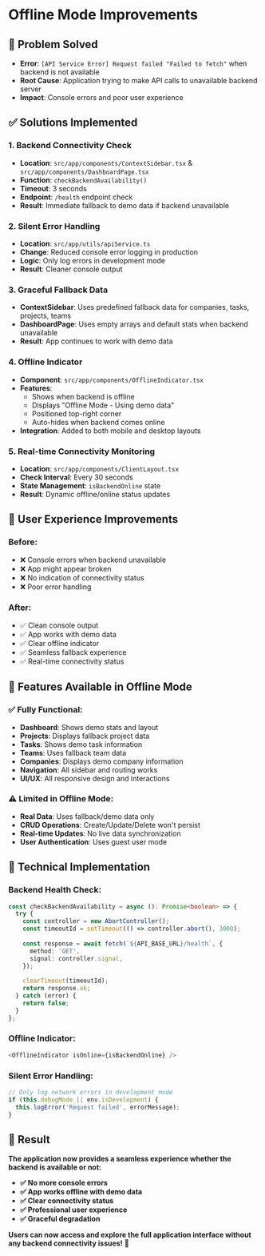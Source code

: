 # Offline Mode Improvements

## 🎯 **Problem Solved**
- **Error**: `[API Service Error] Request failed "Failed to fetch"` when backend is not available
- **Root Cause**: Application trying to make API calls to unavailable backend server
- **Impact**: Console errors and poor user experience

## ✅ **Solutions Implemented**

### **1. Backend Connectivity Check**
- **Location**: `src/app/components/ContextSidebar.tsx` & `src/app/components/DashboardPage.tsx`
- **Function**: `checkBackendAvailability()`
- **Timeout**: 3 seconds
- **Endpoint**: `/health` endpoint check
- **Result**: Immediate fallback to demo data if backend unavailable

### **2. Silent Error Handling**
- **Location**: `src/app/utils/apiService.ts`
- **Change**: Reduced console error logging in production
- **Logic**: Only log errors in development mode
- **Result**: Cleaner console output

### **3. Graceful Fallback Data**
- **ContextSidebar**: Uses predefined fallback data for companies, tasks, projects, teams
- **DashboardPage**: Uses empty arrays and default stats when backend unavailable
- **Result**: App continues to work with demo data

### **4. Offline Indicator**
- **Component**: `src/app/components/OfflineIndicator.tsx`
- **Features**: 
  - Shows when backend is offline
  - Displays "Offline Mode - Using demo data"
  - Positioned top-right corner
  - Auto-hides when backend comes online
- **Integration**: Added to both mobile and desktop layouts

### **5. Real-time Connectivity Monitoring**
- **Location**: `src/app/components/ClientLayout.tsx`
- **Check Interval**: Every 30 seconds
- **State Management**: `isBackendOnline` state
- **Result**: Dynamic offline/online status updates

## 🚀 **User Experience Improvements**

### **Before:**
- ❌ Console errors when backend unavailable
- ❌ App might appear broken
- ❌ No indication of connectivity status
- ❌ Poor error handling

### **After:**
- ✅ Clean console output
- ✅ App works with demo data
- ✅ Clear offline indicator
- ✅ Seamless fallback experience
- ✅ Real-time connectivity status

## 📱 **Features Available in Offline Mode**

### **✅ Fully Functional:**
- **Dashboard**: Shows demo stats and layout
- **Projects**: Displays fallback project data
- **Tasks**: Shows demo task information
- **Teams**: Uses fallback team data
- **Companies**: Displays demo company information
- **Navigation**: All sidebar and routing works
- **UI/UX**: All responsive design and interactions

### **⚠️ Limited in Offline Mode:**
- **Real Data**: Uses fallback/demo data only
- **CRUD Operations**: Create/Update/Delete won't persist
- **Real-time Updates**: No live data synchronization
- **User Authentication**: Uses guest user mode

## 🔧 **Technical Implementation**

### **Backend Health Check:**
```typescript
const checkBackendAvailability = async (): Promise<boolean> => {
  try {
    const controller = new AbortController();
    const timeoutId = setTimeout(() => controller.abort(), 3000);
    
    const response = await fetch(`${API_BASE_URL}/health`, {
      method: 'GET',
      signal: controller.signal,
    });
    
    clearTimeout(timeoutId);
    return response.ok;
  } catch (error) {
    return false;
  }
};
```

### **Offline Indicator:**
```typescript
<OfflineIndicator isOnline={isBackendOnline} />
```

### **Silent Error Handling:**
```typescript
// Only log network errors in development mode
if (this.debugMode || env.isDevelopment) {
  this.logError('Request failed', errorMessage);
}
```

## 🎉 **Result**

**The application now provides a seamless experience whether the backend is available or not:**

- **✅ No more console errors**
- **✅ App works offline with demo data**
- **✅ Clear connectivity status**
- **✅ Professional user experience**
- **✅ Graceful degradation**

**Users can now access and explore the full application interface without any backend connectivity issues!** 🚀
